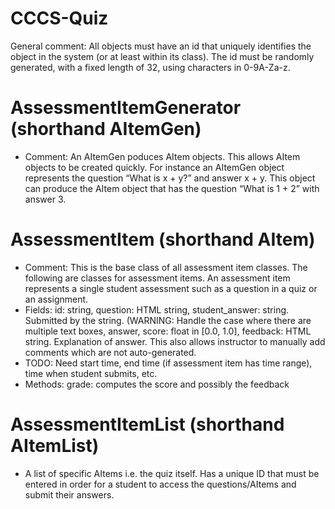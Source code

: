 # CCCS-Quiz

General comment: All objects must have an id that uniquely identifies the object in the system (or at least within its class). The id must be randomly generated, with a fixed length of 32, using characters in 0-9A-Za-z. 

# AssessmentItemGenerator (shorthand AItemGen)
- Comment: An AItemGen poduces AItem objects. This allows AItem objects to be created quickly. For instance an AItemGen object represents the question “What is x + y?” and answer x + y. This object can produce the AItem object that has the question “What is 1 + 2” with answer 3.

# AssessmentItem (shorthand AItem)
- Comment: This is the base class of all assessment item classes. The following are classes for assessment items. An assessment item represents a single student assessment such as a question in a quiz or an assignment.
- Fields:
id: string, question: HTML string, student_answer: string. Submitted by the string. (WARNING: Handle the case where there are multiple text boxes, answer, score: float in [0.0, 1.0], feedback: HTML string. Explanation of answer. This also allows instructor to manually add comments which are not auto-generated.
- TODO: Need start time, end time (if assessment item has time range), time when student submits, etc.
- Methods:  grade: computes the score and possibly the feedback

# AssessmentItemList (shorthand AItemList)
- A list of specific AItems i.e. the quiz itself. Has a unique ID that must be entered in order for a student to access the questions/AItems and submit their answers. 

